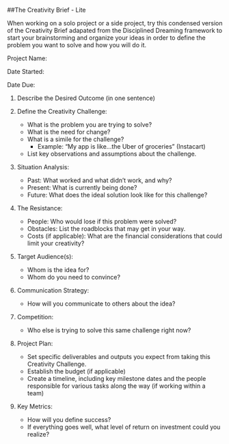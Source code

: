 ##The Creativity Brief - Lite

When working on a solo project or a side project, try this condensed version of the Creativity Brief adapated from the Disciplined Dreaming framework to start your brainstorming and organize your ideas in order to define the problem you want to solve and how you will do it. 

Project Name:

Date Started:

Date Due:

1. Describe the Desired Outcome (in one sentence)

2. Define the Creativity Challenge:
	* What is the problem you are trying to solve?
	* What is the need for change?
	* What is a simile for the challenge?
		* Example: “My app is like...the Uber of groceries” (Instacart)
	* List key observations and assumptions about the challenge.

3. Situation Analysis:
	* Past: What worked and what didn’t work, and why?
	* Present: What is currently being done?
	* Future: What does the ideal solution look like for this challenge?

4. The Resistance:
	* People: Who would lose if this problem were solved?
	* Obstacles: List the roadblocks that may get in your way.
	* Costs (if applicable): What are the financial considerations that could limit your creativity?

5. Target Audience(s):
	* Whom is the idea for?
	* Whom do you need to convince?

6. Communication Strategy:
	* How will you communicate to others about the idea?

7. Competition:
	* Who else is trying to solve this same challenge right now?

8. Project Plan:
	* Set specific deliverables and outputs you expect from taking this Creativity Challenge.
	* Establish the budget (if applicable)
	* Create a timeline, including key milestone dates and the people responsible for various tasks along the way (if working within a team)

9. Key Metrics:
	* How will you define success?
	* If everything goes well, what level of return on investment could you realize?
